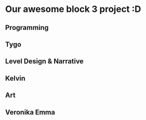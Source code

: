 <h1> Our awesome block 3 project :D</h1>

<h2>Programming<h2>
  Tygo

<h2>Level Design & Narrative<h2>
  Kelvin

<h2>Art<h2>
  Veronika
  Emma
